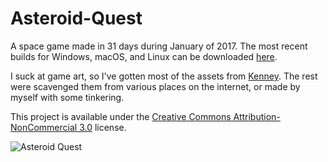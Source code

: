 # Asteroid-Quest

A space game made in 31 days during January of 2017. The most recent builds for Windows, macOS, and Linux can be downloaded [here](http://declanhopkins.com/projects/asteroid-quest.html).

I suck at game art, so I've gotten most of the assets from [Kenney](http://kenney.nl/). The rest were scavenged them from various places on the internet, or made by myself with some tinkering.

This project is available under the [Creative Commons Attribution-NonCommercial 3.0](https://creativecommons.org/licenses/by-nc/3.0/us/) license.

![Asteroid Quest](http://declanhopkins.com/static/images/screenshots/asteroid-quest.png)
